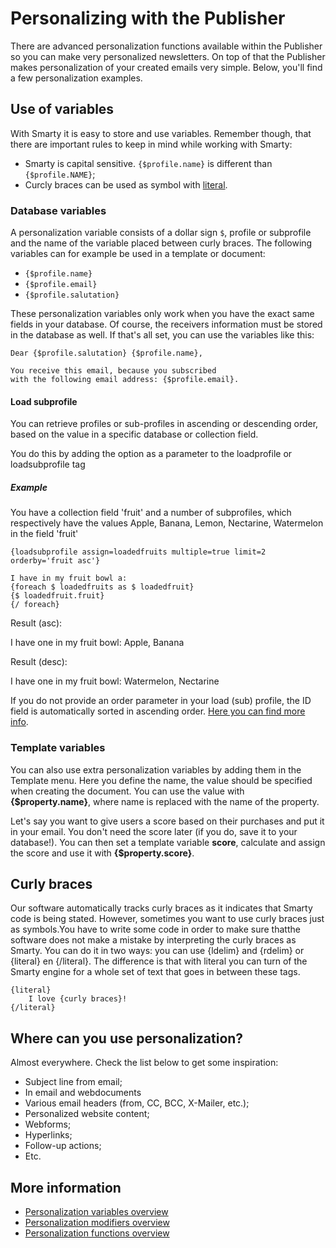 # Personalizing with the Publisher

There are advanced personalization functions available within the Publisher so 
you can make very personalized newsletters. On top of that the Publisher makes 
personalization of your created emails very simple. Below, you'll find a few 
personalization examples. 

## Use of variables

With Smarty it is easy to store and use variables. Remember though, that 
there are important rules to keep in mind while working with Smarty:

* Smarty is capital sensitive. `{$profile.name}` is different than `{$profile.NAME}`;
* Curcly braces can be used as symbol with [literal](./personalization-functions-literal).

### Database variables

A personalization variable consists of a dollar sign `$`, profile or subprofile
and the name of the variable placed between curly braces.
The following variables can for example be used in a template
or document:

* `{$profile.name}`
* `{$profile.email}`
* `{$profile.salutation}`

These personalization variables only work when you have
the exact same fields in your database. Of course, the 
receivers information must be stored in the database as 
well. If that's all set, you can use the variables like 
this:

```text
Dear {$profile.salutation} {$profile.name},

You receive this email, because you subscribed 
with the following email address: {$profile.email}.
```

#### Load subprofile
You can retrieve profiles or sub-profiles in ascending or descending order, based on the value in a specific database or collection field.

You do this by adding the option as a parameter to the loadprofile or loadsubprofile tag

##### Example
You have a collection field 'fruit' and a number of subprofiles, which respectively have the values Apple, Banana, Lemon, Nectarine, Watermelon in the field 'fruit'

```
{loadsubprofile assign=loadedfruits multiple=true limit=2 orderby='fruit asc'}

I have in my fruit bowl a:
{foreach $ loadedfruits as $ loadedfruit}
{$ loadedfruit.fruit}
{/ foreach}
```

Result (asc):

I have one in my fruit bowl: Apple, Banana

Result (desc):

I have one in my fruit bowl: Watermelon, Nectarine

If you do not provide an order parameter in your load (sub) profile, the ID field is automatically sorted in ascending order. [Here you can find more info](loadprofile-and-loadsubprofile).

### Template variables

You can also use extra personalization variables by adding them in the 
Template menu. Here you define the name, the value should be specified 
when creating the document. You can use the value with **{$property.name}**, 
where name is replaced with the name of the property.

Let's say you want to give users a score based on their purchases and 
put it in your email. You don't need the score later (if you do, save it 
to your database!). You can then set a template variable **score**, calculate 
and assign the score and use it with **{$property.score}**.

## Curly braces

Our software automatically tracks curly braces as it indicates that Smarty 
code is being stated. However, sometimes you want to use curly braces just as 
symbols.You have to write some code in order to make sure thatthe software does 
not make a mistake by interpreting the curly braces as Smarty. You can do it in 
two ways: you can use {ldelim} and {rdelim} or {literal} en {/literal}. The 
difference is that with literal you can turn of the Smarty engine for a whole 
set of text that goes in between these tags.

```text
{literal}
    I love {curly braces}!
{/literal}
```

## Where can you use personalization?

Almost everywhere. Check the list below
to get some inspiration:

* Subject line from email;
* In email and webdocuments
* Various email headers (from, CC, BCC, X-Mailer, etc.);
* Personalized website content;
* Webforms;
* Hyperlinks;
* Follow-up actions;
* Etc.

## More information

* [Personalization variables overview](./personalization-variables.md)
* [Personalization modifiers overview](./personalization-modifiers.md)
* [Personalization functions overview](./personalization-functions.md)
